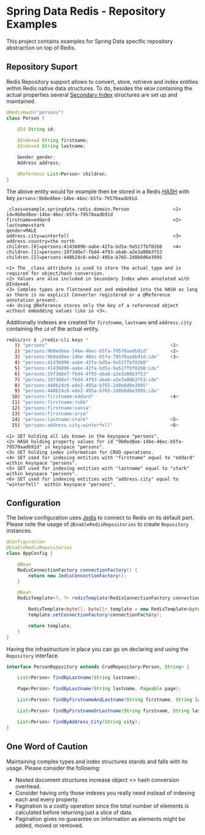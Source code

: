 # Spring Data Redis - Repository Examples #

This project contains examples for Spring Data specific repository abstraction on top of Redis.

## Repository Suport ##

Redis Repository support allows to convert, store, retrieve and index entities within Redis native data structures. To do, besides the `HASH` containing the actual properties several [Secondary Index](http://redis.io/topics/indexes) structures are set up and maintained.

```java
@RedisHash("persons")
class Person {

	@Id String id;
	
	@Indexed String firstname;
	@Indexed String lastname;

	Gender gender;
	Address address;

	@Reference List<Person> children;
}
```

The above entity would for example then be stored in a Redis [HASH](http://redis.io/topics/data-types#hashes) with key `persons:9b0ed8ee-14be-46ec-b5fa-79570aadb91d`.

```properties
_class=example.springdata.redis.domain.Person                <1>
id=9b0ed8ee-14be-46ec-b5fa-79570aadb91d
firstname=eddard                                             <2>
lastname=stark
gender=MALE
address.city=winterfell                                      <3>
address.country=the north
children.[0]=persons:41436096-aabe-42fa-bd5a-9a517fbf0260    <4>
children.[1]=persons:1973d8e7-fbd4-4f93-abab-a2e3a00b3f53
children.[2]=persons:440b24c6-ede2-495a-b765-2d8b8d6e3995
```
```
<1> The _class attribute is used to store the actual type and is required for object/hash conversion.
<2> Values are also included in Secondary Index when annotated with @Indexed.
<3> Complex types are flattened out and embedded into the HASH as long as there is no explicit Converter registered or a @Reference annotation present.
<4> Using @Reference stores only the key of a referenced object without embedding values like in <3>.
```

Additionally indexes are created for `firstname`, `lastname` and `address.city` containing the `id` of the actual entity.

```bash
redis/src $ ./redis-cli keys *
   1) "persons"                                             <1>
   2) "persons:9b0ed8ee-14be-46ec-b5fa-79570aadb91d"        <2>
   3) "persons:9b0ed8ee-14be-46ec-b5fa-79570aadb91d:idx"    <3>
   4) "persons:41436096-aabe-42fa-bd5a-9a517fbf0260"
   5) "persons:41436096-aabe-42fa-bd5a-9a517fbf0260:idx"
   6) "persons:1973d8e7-fbd4-4f93-abab-a2e3a00b3f53"
   7) "persons:1973d8e7-fbd4-4f93-abab-a2e3a00b3f53:idx"
   8) "persons:440b24c6-ede2-495a-b765-2d8b8d6e3995"
   9) "persons:440b24c6-ede2-495a-b765-2d8b8d6e3995:idx"
  10) "persons:firstname:eddard"                            <4>
  11) "persons:firstname:robb"
  12) "persons:firstname:sansa"
  13) "persons:firstname:arya"
  14) "persons:lastname:stark"                              <5>
  15) "persons:address.city:winterfell"                     <6>
```
```
<1> SET holding all ids known in the keyspace "persons".
<2> HASH holding property values for id "9b0ed8ee-14be-46ec-b5fa-79570aadb91d" in keyspace "persons".
<3> SET holding index information for CRUD operations.
<4> SET used for indexing entities with "firstname" equal to "eddard" within keyspace "persons".
<5> SET used for indexing entities with "lastname" equal to "stark"  within keyspace "persons".
<6> SET used for indexing entities with "address.city" equal to "winterfell"  within keyspace "persons".
```

## Configuration ##

The below configuration uses [Jedis](https://github.com/xetorthio/jedis) to connect to Redis on its default port. Please note the usage of `@EnableRedisRepositories` to create `Repository` instances.

```java
@Configuration
@EnableRedisRepositories
class AppConfig {

	@Bean
	RedisConnectionFactory connectionFactory() {
		return new JedisConnectionFactory();
	}

	@Bean
	RedisTemplate<?, ?> redisTemplate(RedisConnectionFactory connectionFactory) {

		RedisTemplate<byte[], byte[]> template = new RedisTemplate<byte[], byte[]>();
		template.setConnectionFactory(connectionFactory);

		return template;
	}
}
```

Having the infrastructure in place you can go on declaring and using the `Repository` interface. 

```java
interface PersonRepository extends CrudRepository<Person, String> {

    List<Person> findByLastname(String lastname);

	Page<Person> findByLastname(String lastname, Pageable page);

	List<Person> findByFirstnameAndLastname(String firstname, String lastname);

	List<Person> findByFirstnameOrLastname(String firstname, String lastname);

	List<Person> findByAddress_City(String city);
}
```

## One Word of Caution ##

Maintaining complex types and index structures stands and falls with its usage. Please consider the following:

* Nested document structures increase object <> hash conversion overhead.
* Consider having only those indexes you really need instead of indexing each and every property.
* Pagination is a costly operation since the total number of elements is calculated before returning just a slice of data.
* Pagination gives no guarantee on information as elements might be added, moved or removed.
